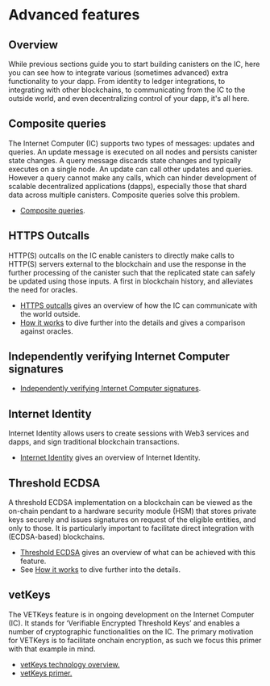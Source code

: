 # Advanced features

## Overview

While previous sections guide you to start building canisters on the IC, here you can see how to integrate various (sometimes advanced) extra functionality to your dapp. From identity to ledger integrations, to integrating with other blockchains, to communicating from the IC to the outside world, and even decentralizing control of your dapp, it's all here.

## Composite queries

The Internet Computer (IC) supports two types of messages: updates and queries. An update message is executed on all nodes and persists canister state changes. A query message discards state changes and typically executes on a single node. An update can call other updates and queries. However a query cannot make any calls, which can hinder development of scalable decentralized applications (dapps), especially those that shard data across multiple canisters. Composite queries solve this problem. 

* [Composite queries](https://internetcomputer.org/docs/current/developer-docs/integrations/composite-query/).

## HTTPS Outcalls
HTTP(S) outcalls on the IC enable canisters to directly make calls to HTTP(S) servers external to the blockchain and use the response in the further processing of the canister such that the replicated state can safely be updated using those inputs. A first in blockchain history, and alleviates the need for oracles.

* [HTTPS outcalls](./https-outcalls/index.md) gives an overview of how the IC can communicate with the world outside.
* [How it works](./https-outcalls/https-outcalls-how-it-works.md) to dive further into the details and gives a comparison against oracles.

## Independently verifying Internet Computer signatures

* [Independently verifying Internet Computer signatures](https://internetcomputer.org/docs/current/developer-docs/integrations/independently-verifying-ic-signatures).

## Internet Identity
Internet Identity allows users to create sessions with Web3 services and dapps, and sign traditional blockchain transactions.
* [Internet Identity](./internet-identity/overview.md) gives an overview of Internet Identity.

## Threshold ECDSA
A threshold ECDSA implementation on a blockchain can be viewed as the on-chain pendant to a hardware security module (HSM) that stores private keys securely and issues signatures on request of the eligible entities, and only to those. It is particularly important to facilitate direct integration with (ECDSA-based) blockchains.

* [Threshold ECDSA](./t-ecdsa/index.md) gives an overview of what can be achieved with this feature.
* See [How it works](./t-ecdsa/t-ecdsa-how-it-works.md) to dive further into the details.

## vetKeys

The VETKeys feature is in ongoing development on the Internet Computer (IC). It stands for ‘Verifiable Encrypted Threshold Keys’ and enables a number of cryptographic functionalities on the IC. The primary motivation for VETKeys is to facilitate onchain encryption, as such we focus this primer with that example in mind.

* [vetKeys technology overview.](https://internetcomputer.org/docs/current/developer-docs/integrations/vetkeys/technology-overview)
* [vetKeys primer.](https://internetcomputer.org/blog/features/vetkey-primer)



